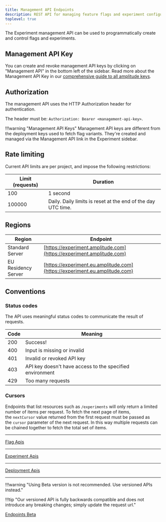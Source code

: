 ```yaml
---
title: Management API Endpoints
description: REST API for managing feature flags and experiment configurations.
toplevel: true
---
```


The Experiment management API can be used to programmatically create and control flags and experiments.

## Management API Key

You can create and revoke management API keys by clicking on "Management API" in the bottom left of the sidebar. Read more about the Management API Key in our [comprehensive guide to all amplitude keys](../../../guides/amplitude-keys-guide/?h=keys#management-api-key).

## Authorization

The management API uses the HTTP Authorization header for authentication.

The header must be: `Authorization: Bearer <management-api-key>`.

!!!warning "Management API Keys"
    Management API keys are different from the deployment keys used to fetch flag variants. They're created and managed via the Management API link in the Experiment sidebar.

## Rate limiting

Current API limits are per project, and impose the following restrictions:

| Limit (requests) | Duration |
| --- | --- |
| 100 | 1 second |
| 100000 | Daily. Daily limits is reset at the end of the day UTC time. |

## Regions

| Region | Endpoint |
| --- | --- |
| Standard Server | [https://experiment.amplitude.com](https://experiment.amplitude.com) |
| EU Residency Server | [https://experiment.eu.amplitude.com](https://experiment.eu.amplitude.com) |

## Conventions

### Status codes

The API uses meaningful status codes to communicate the result of requests.

| Code | Meaning |
| --- | --- |
| 200 | Success! |
| 400 | Input is missing or invalid |
| 401 | Invalid or revoked API key |
| 403 | API key doesn't have access to the specified environment |
| 429 |Too many requests |

### Cursors

Endpoints that list resources such as `/experiments` will only return a limited number of items per request. To fetch the next page of items, the `nextCursor` value returned from the first request must be passed as the `cursor` parameter of the next request. In this way multiple requests can be chained together to fetch the total set of items.

------

[Flag Apis](flags.md)

------

[Experiment Apis](experiments.md)

------

[Deployment Apis](deployments.md)

------

!!!warning "Using Beta version is not recommended. Use versioned APIs instead."

!!!tip "Our versioned API is fully backwards compatible and does not introduce any breaking changes; simply update the request url."

[Endpoints Beta](api-beta.md)